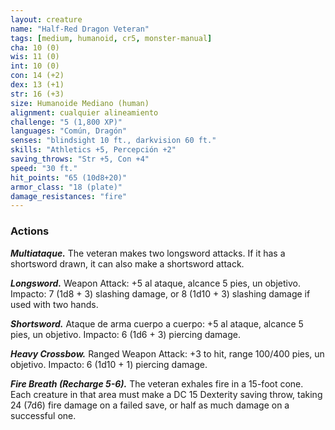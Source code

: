 ```yaml
---
layout: creature
name: "Half-Red Dragon Veteran"
tags: [medium, humanoid, cr5, monster-manual]
cha: 10 (0)
wis: 11 (0)
int: 10 (0)
con: 14 (+2)
dex: 13 (+1)
str: 16 (+3)
size: Humanoide Mediano (human)
alignment: cualquier alineamiento
challenge: "5 (1,800 XP)"
languages: "Común, Dragón"
senses: "blindsight 10 ft., darkvision 60 ft."
skills: "Athletics +5, Percepción +2"
saving_throws: "Str +5, Con +4"
speed: "30 ft."
hit_points: "65 (10d8+20)"
armor_class: "18 (plate)"
damage_resistances: "fire"
---
```


### Actions

***Multiataque.*** The veteran makes two longsword attacks. If it has a shortsword drawn, it can also make a shortsword attack.

***Longsword.*** Weapon Attack: +5 al ataque, alcance 5 pies, un objetivo. Impacto: 7 (1d8 + 3) slashing damage, or 8 (1d10 + 3) slashing damage if used with two hands.

***Shortsword.*** Ataque de arma cuerpo a cuerpo: +5 al ataque, alcance 5 pies, un objetivo. Impacto: 6 (1d6 + 3) piercing damage.

***Heavy Crossbow.*** Ranged Weapon Attack: +3 to hit, range 100/400 pies, un objetivo. Impacto: 6 (1d10 + 1) piercing damage.

***Fire Breath (Recharge 5-6).*** The veteran exhales fire in a 15-foot cone. Each creature in that area must make a DC 15 Dexterity saving throw, taking 24 (7d6) fire damage on a failed save, or half as much damage on a successful one.